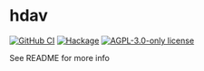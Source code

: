 # hdav

[![GitHub CI](https://github.com/fisx/hdav/workflows/CI/badge.svg)](https://github.com/fisx/hdav/actions)
[![Hackage](https://img.shields.io/hackage/v/hdav.svg?logo=haskell)](https://hackage.haskell.org/package/hdav)
[![AGPL-3.0-only license](https://img.shields.io/badge/license-AGPL--3.0--only-blue.svg)](LICENSE)

See README for more info
